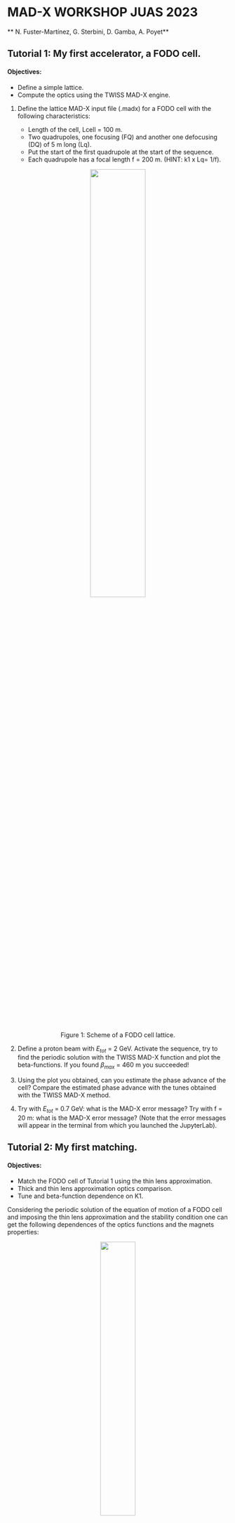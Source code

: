 # MAD-X WORKSHOP JUAS 2023
** N. Fuster-Martínez, G. Sterbini, D. Gamba, A. Poyet** 

## Tutorial 1: My first accelerator, a FODO cell.

#### Objectives:
   - Define a simple lattice.
   - Compute the optics using the TWISS MAD-X engine.
    
1.    Define the lattice MAD-X input file (.madx) for a FODO cell with the following characteristics:

      - Length of the cell, Lcell = 100 m.
      - Two quadrupoles, one focusing (FQ) and another one defocusing (DQ) of 5 m long (Lq).
      - Put the start of the first quadrupole at the start of the sequence.
      - Each quadrupole has a focal length f = 200 m. (HINT: k1 x Lq= 1/f). 
    
<p align="center">
<img src="Figures/Tutorial1_FODO.png" width="50%"/>
</p>

<p align="center">
Figure 1: Scheme of a FODO cell lattice.
</p>   

2. Define a proton beam with $E_{tot}$ = 2 GeV. Activate the sequence, try to find the periodic solution with the TWISS MAD-X function and plot the beta-functions. If you found $β_{max}$ = 460 m you succeeded!

3. Using the plot you obtained, can you estimate the phase advance of the cell? Compare the estimated phase advance with the tunes obtained with the TWISS MAD-X method.
    
4. Try with $E_{tot}$ = 0.7 GeV: what is the MAD-X error message? Try with f = 20 m: what is the MAD-X error message? (Note that the error messages will appear in the terminal from which you launched the JupyterLab).

## Tutorial 2: My first matching.

#### Objectives:
   -  Match the FODO cell of Tutorial 1 using the thin lens approximation.
   -  Thick and thin lens approximation optics comparison.
   -  Tune and beta-function dependence on K1.

Considering the periodic solution of the equation of motion of a FODO cell and imposing the thin lens approximation and the stability condition one can get the following dependences of the optics functions and the magnets properties:

<p align="center">
<img src="Figures/Tutorial2_Figure1.png" width="40%"/>
</p>
<p align="center">
Figure 2: FODO thin lens approximation phase advance as a function of quadrupole properties.
</p>
<p align="center">
<img src="Figures/Tutorial2_Figure2.png" width="40%"/>
</p>
<p align="center">
Figure 3: FODO thin lens approximation beta-function as a function of quadrupole properties.
</p>

1. Try to TWISS the FODO cell defined in Tutorial 1 powering the quadrupoles to obtain a ∆μ ~ 90° in the cell using the thin lens approximation (Figure 1). 

2. What is the $β_{max}$ compared to the thin lens approximation solution from Figure 2?

3. Halve the focusing strength of the quadrupole, what is the effect of it on the $β_{max}$, $β_{min}$ and ∆μ? Compare with the thin lens approximation from Figure 1 and Figure 2.

4. Compute the maximum beam size σ assuming a normalized emittance of 3 mrad mm and $E_{tot}$ = 7 TeV.

## Tutorial 3: Building a circular machine.

#### Objectives:
   - Build a circular machine by introducing dipoles into the FODO cell of Tutorial 1.
   - Use the MATCHING MAD-X engine to compute the strength of the magnets to get a desired tune.

1.    Consider now the FODO cell of Tutorial 2 and add 4 sector dipoles of 15 m long (assume 5 m of drift space between magnets). Consider a ring with 736 dipoles with equal bending angles.

<p align="center">
<img src="Figures/Ttorial3_FODO.png" width="40%"/>
</p>

<p align="center">
Figure 4: Scheme of a FODO cell with dipoles.
</p>

2. Do the dipoles (weak focusing) affect the $β_{max}$ and the dispersion? Compute the relative variation with and without dipoles on the $β_{max}$ on the two planes.

3. From the phase advance of the FODO cell compute the horizontal and vertical tunes of the machine.

4. Suppose you want to set a tune of (60.2,67.2), use the MAD-X matching engine on a single FODO to get it.

#### BONUS:

5.    Change the total beam energy to 7 TeV. What is the new tune of the machine? Why?

6.    What is the maximum tune that you can reach with such a lattice? (HINT: what is the maximum phase advance per FODO cell in the thin lens approximation?).


## Tutorial 4: Natural chromaticity.

#### Objectives:
   - Quantify the natural chromaticity of a FODO cell (from Tutorial 3).
   - First tracking of particles using the tracking MAD-X engine to study the beam dynamics for different initial conditions.

<p align="center">
<img src="Figures/Tutorial4_chroma.jpg" width="50%"/>
</p>
<p align="center">
Figure 5: Chromaticity effect illustration.
</p>

1. Using the lattice and the MAD-X input file from Tutorial 3 match the tunes of the FODO cell to 0.25, both horizontal and vertical.

2. Using the chromaticity obtained from the TWISS, compute the tunes for particles with ∆p/p= $10^{-3}$.

3. Track particles with initial coordinates x, y, px, py = (1, 1, 0, 0) mm in 100 turns. Plot the x-px phase space. How does the particle move in the phase space turn after turn?

     (HINT: To use the TRACK MAD-X module you need to convert your lattice into thin and for that you need to have your SEQUENCE referred to the center of the elements).

4. Track a particle now with x, y, px, py = (100, 100, 0, 0) mm in 100 turns. Plot x-px phase-space. Does something change with respect to the previous case? Why?

**BONUS:

5. Repeat the tracking of points 3 and 4 but adding DELTAP=10-2 to the TRACK command. How does the phase space look now? Is the tune still the same? It may help to look only at the first 4 turns to get a clear picture.

## Tutorial 5: Chromaticity correction and non-linearities.

#### Objectives:
   - Introduce sextupoles in the FODO cell for chromaticity correction.
   - Non-linearities impact on the beam dynamics.


<p align="center">
<img src="Figures/Tutorial5_chroma_correction.jpg" width="50%"/>
</p>
<p align="center">
Figure 6: Chromaticity correction scheme.
</p>

1. Add 0.5 m long sextupoles attached to the quadrupoles. With a matching block adjust the vertical and horizontal chromaticity of the cell (global parameters: DQ1 and DQ2) to zero, by powering the two sextupoles (K21 and K22). 

<p align="center">
<img src="Figures/Tutorial5_FODO.png" width="50%"/>
</p>

<p align="center">
Figure 7: FODO cell with dipoles and sextupoles scheme.
</p>

2. Using the K21 and K22 obtained in point 1 and the β-functions and dispersion at the sextupole location, evaluate using the formula the sextupolar effect Q1 for a particle of  ∆p/p= $10^{-2}$. Compare the results obtained in the Tutorial 4.

3. Track a particle with initial conditions x, y, px, py = (1, 1, 0, 0) mm in 100 cells and ∆p/p= $10^{-2}$. Plot the x-px phase-space. Did you manage to recover the original tune for the off-momentum particle?

4. Track now a particle with initial coordinates x, y, px, py = (100, 100, 0, 0) mm in 100 cells. How does the particle move cell after cell? Do you see the tunes? What is going on?

**BONUS:

5. Move the tunes to (0.23, 0.23) and repeat the questions 3 and 4. Is the particle now stable?

## Tutorial 6: Building a transfer line.

#### Objectives:
   - Build a transfer line and compute the optics for some initial conditions.
   - Matching a transfer line.

1.    Build a transfer line for a 2 GeV proton beam of 10 m length with 4 quadrupoles of 4 m long (centered at 2, 4, 6, and 8 m). With K1 values of 0.1, 0.1, 0.1, 0.1 $m^{-2}$, respectively. Can you find a periodic solution?

<p align="center">
<img src="Figures/Tutorial6_TransferLine.png" width="50%"/>
</p>

<p align="center">
Figure 6: Transfer line scheme.
</p>

2. Can you find an initial conditions (IC) solution starting from ( $β_x$ , $α_x$ , $β_y$ , $α_y$) = (1, 0, 2, 0) m? Compute the corresponding quadrupole gradients. What are the final optical conditions at the end ( $β_x^{end}$ , $α_x^{end}$ , $β_y^{end}$ , $α_y^{end}$ )?

3. Starting from ( $β_x$ , $α_x$ , $β_y$ , $α_y$ ) = (1, 0, 2, 0) m match the line to ($βx^{end}$,$αx^{end}$,$βy^{end}$,$αy^{end}$) = (2, 0, 1, 0) m at the end.

4. Starting from ( $β_x$ , $α_x$ , $β_y$ , $α_y$ ) = (1 , 0, 2, 0) m and the gradients obtained in the previous matching, match to the ( $β_x^{end}$ , $α_x^{end}$ , $β_y^{end}$ , $α_y^{end}$ ) found in the question number 2. Can you find back the K1 values of 0.1, 0.1, 0.1, 0.1 m-2, respectively. Compute the required gradients for this solution.

**BONUS:

5. Consider that the quadrupoles have an excitation current of a 100 A $m^2$ and an excitation magnetic factor of 2 T/m/A and an aperture of 40 mm diameter. Compute the magnetic field at the poles of the four quadrupoles for the two matching solutions of the exercise. (HINT: assume a linear regime and use a dimensional approach).
